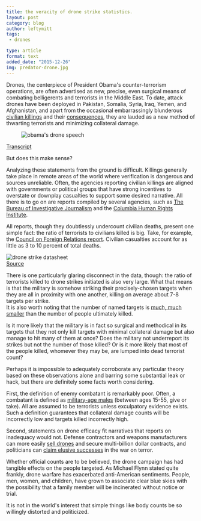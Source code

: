 ```yaml
---
title: the veracity of drone strike statistics.
layout: post
category: blog 
author: leftymitt
tags: 
 - drones

type: article
format: text
added_date: "2015-12-26"
img: predator-drone.jpg
---
```


Drones, the centerpiece of President Obama's counter-terrorism operations, are often advertised as new, precise, even surgical means of combating belligerents and terrorists in the Middle East. 
To date, attack drones have been deployed in Pakistan, Somalia, Syria, Iraq, Yemen, and Afghanistan, and apart from the occasional embarrassingly blunderous [civilian killings](http://www.aljazeera.com/indepth/features/2014/01/yemenis-seek-justice-wedding-drone-strike-201418135352298935.html) and their [consequences](https://www.propublica.org/article/hearts-minds-and-dollars-condolence-payments-in-the-drone-strike-age), they are lauded as a new method of thwarting terrorists and minimizing collateral damage. 

<div class="uk-text-center"><div class="uk-thumbnail">
	<figure class="uk-overlay uk-overlay-hover">
		<img src="https://img.youtube.com/vi/Z1tz9XiqqMQ/hqdefault.jpg" alt="obama's drone speech">
		<div class="uk-overlay-panel uk-overlay-fade uk-overlay-background
						uk-flex uk-flex-center uk-flex-middle">
			<i class="uk-contrast uk-icon-play-circle uk-icon-large"></i>
		</div>
		<a class="uk-position-cover" data-uk-lightbox
			href="https://www.youtube.com/watch?v=Z1tz9XiqqMQ">
		</a>
	</figure>
	<div class="uk-thumbnail-caption">
		<a href="https://www.nytimes.com/2013/05/24/us/politics/transcript-of-obamas-speech-on-drone-policy.html">Transcript</a>
	</div>
</div></div>

But does this make sense? 

Analyzing these statements from the ground is difficult. Killings generally take place in remote areas of the world where verification is dangerous and sources unreliable. 
Often, the agencies reporting civilian killings are aligned with governments or political groups that have strong incentives to overstate or downplay casualties to support some desired narrative. 
All there is to go on are reports compiled by several agencies, such as [The Bureau of Investigative Journalism](https://www.thebureauinvestigates.com/category/projects/drones/drones-graphs/) and the [Columbia Human Rights Institute](http://web.law.columbia.edu/human-rights-institute/counterterrorism/drone-strikes/counting-drone-strike-deaths). 

All reports, though they doubtlessly undercount civilian deaths, present one simple fact: the ratio of terrorists to civilians killed is big. Take, for example, the [Council on Foreign Relations report](http://i.cfr.org/content/publications/attachments/Drones_CSR65.pdf). Civilian casualties account for as little as 3 to 10 percent of total deaths.  

<div class="uk-align-medium-right uk-text-center"><div class="uk-thumbnail">
	<img src="{{ site.images }}/drone-table.svg" alt="drone strike datasheet">
	<div class="uk-thumbnail-caption">
		<a href="http://i.cfr.org/content/publications/attachments/Drones_CSR65.pdf">Source</a> 
	</div>
</div></div>

There is one particularly glaring disconnect in the data, though: the ratio of terrorists killed to drone strikes initiated is also very large. 
What that means is that the military is somehow striking their precisely-chosen targets when they are all in proximity with one another, killing on average about 7-8 targets per strike.  
It is also worth noting that the number of named targets is [much, much smaller](http://www.theguardian.com/us-news/2014/nov/24/-sp-us-drone-strikes-kill-1147) than the number of people ultimately killed. 

Is it more likely that the military is in fact so surgical and methodical in its targets that they not only kill targets with minimal collateral damage but also manage to hit many of them at once? 
Does the military not underreport its strikes but not the number of those killed? 
Or is it more likely that most of the people killed, whomever they may be, are lumped into dead terrorist count?  

Perhaps it is impossible to adequately corroborate any particular theory based on these observations alone and barring some substantial leak or hack, but there are definitely some facts worth considering.  

First, the definition of enemy combatant is remarkably poor. 
Often, a combatant is defined as [military-age males](http://www.nytimes.com/2012/05/29/world/obamas-leadership-in-war-on-al-qaeda.html?pagewanted=1&_r=1) (between ages 15-55, give or take). All are assumed to be terrorists unless exculpatory evidence exists. 
Such a definition guarantees that collateral damage counts will be incorrectly low and targets killed incorrectly high.  

Second, statements on drone efficacy fit narratives that reports on inadequacy would not. 
Defense contractors and weapons manufacturers can more easily [sell drones](https://breakingdefense.com/tag/foreign-military-sales/) and secure multi-billion dollar contracts, and politicians can [claim elusive successes](http://america.aljazeera.com/articles/2014/9/11/obama-yemen-somaliamodels.html) in the war on terror.  

Whether official counts are to be believed, the drone campaign has had tangible effects on the people targeted. 
As Michael Flynn stated quite frankly, drone warfare has exacerbated anti-American sentiments. 
People, men, women, and children, have grown to associate clear blue skies with the possibility that a family member will be incinerated without notice or trial.  

It is not in the world's interest that simple things like body counts be so willingly distorted and politicized.  
